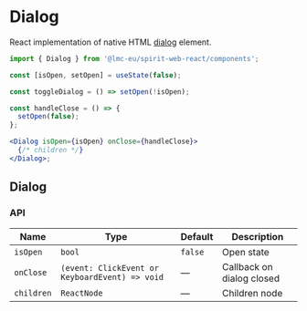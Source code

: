 # Dialog

React implementation of native HTML [dialog] element.

```jsx
import { Dialog } from '@lmc-eu/spirit-web-react/components';
```

```jsx
const [isOpen, setOpen] = useState(false);

const toggleDialog = () => setOpen(!isOpen);

const handleClose = () => {
  setOpen(false);
};

<Dialog isOpen={isOpen} onClose={handleClose}>
  {/* children */}
</Dialog>;
```

## Dialog

### API

| Name       | Type                                           | Default | Description               |
| ---------- | ---------------------------------------------- | ------- | ------------------------- |
| `isOpen`   | `bool`                                         | `false` | Open state                |
| `onClose`  | `(event: ClickEvent or KeyboardEvent) => void` | —       | Callback on dialog closed |
| `children` | `ReactNode`                                    | —       | Children node             |

[dialog]: https://developer.mozilla.org/en-US/docs/Web/HTML/Element/dialog
